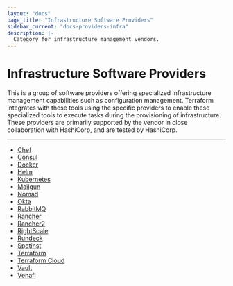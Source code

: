 ```yaml
---
layout: "docs"
page_title: "Infrastructure Software Providers"
sidebar_current: "docs-providers-infra"
description: |-
  Category for infrastructure management vendors.
---
```


# Infrastructure Software Providers

This is a group of software providers offering specialized infrastructure
management capabilities such as configuration management. Terraform integrates
with these tools using the specific providers to enable these specialized tools
to execute tasks during the provisioning of infrastructure.  These providers
are primarily supported by the vendor in close collaboration with HashiCorp,
and are tested by HashiCorp.

---

- [Chef](/docs/providers/chef/index.html)
- [Consul](/docs/providers/consul/index.html)
- [Docker](/docs/providers/docker/index.html)
- [Helm](/docs/providers/helm/index.html)
- [Kubernetes](/docs/providers/kubernetes/index.html)
- [Mailgun](/docs/providers/mailgun/index.html)
- [Nomad](/docs/providers/nomad/index.html)
- [Okta](/docs/providers/okta/index.html)
- [RabbitMQ](/docs/providers/rabbitmq/index.html)
- [Rancher](/docs/providers/rancher/index.html)
- [Rancher2](/docs/providers/rancher2/index.html)
- [RightScale](/docs/providers/rightscale/index.html)
- [Rundeck](/docs/providers/rundeck/index.html)
- [Spotinst](/docs/providers/spotinst/index.html)
- [Terraform](/docs/providers/terraform/index.html)
- [Terraform Cloud](/docs/providers/tfe/index.html)
- [Vault](/docs/providers/vault/index.html)
- [Venafi](/docs/providers/venafi/index.html)
